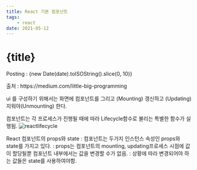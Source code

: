 ```yaml
---
title: React 기본 컴포넌트
tags: 
    - react
date: 2021-05-12
---
```

# {title}
Posting : {new Date(date).toISOString().slice(0, 10)}

<div class="markdown-body">
출처 : https://medium.com/little-big-programming

ui 를 구성하기 위해서는 화면에 컴포넌트를 
그리고 (Mounting)
갱신하고 (Updating)
지워야(Unmounting) 한다.

컴포넌트는 각 프로세스가 진행될 때에 따라 Lifecycle함수로 불리는 특별한 함수가 실행됨.
![reactlifecycle](/img/reactlifecycle.jpeg "reactlifecycle.jpeg")


React 컴포넌트의 props와 state
: 컴포넌트는 두가지 인스턴스 속성인 props와 state를 가지고 있다.
: props는 컴포넌트의 mounting, updating프로세스 시점에 값이 할당될뿐 컴포넌트 내부에서는 값을 변경할 수가 없음. 
: 상황에 따라 변경되어야 하는 값들은 state를 사용하여야함.

</div>
